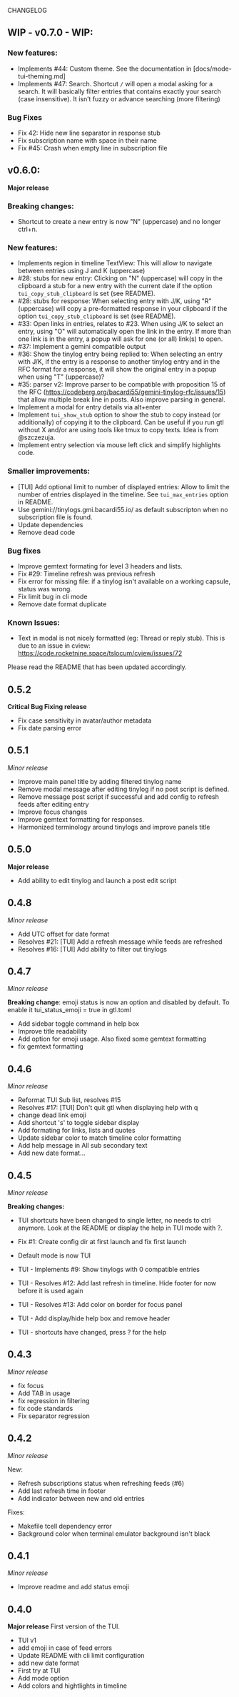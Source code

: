 CHANGELOG

## WIP - v0.7.0 - WIP:

### New features:
* Implements #44: Custom theme. See the documentation in [docs/mode-tui-theming.md]
* Implements #47: Search. Shortcut `/` will open a modal asking for a search. It will basically filter entries that contains exactly your search (case insensitive). It isn’t fuzzy or advance searching (more filtering)

### Bug Fixes
* Fix 42: Hide new line separator in response stub
* Fix subscription name with space in their name
* Fix #45: Crash when empty line in subscription file

## v0.6.0:

**Major release**

### Breaking changes:
* Shortcut to create a new entry is now "N" (uppercase) and no longer ctrl+n.

### New features:
* Implements region in timeline TextView: This will allow to navigate between entries using J and K (uppercase)
* #28: stubs for new entry: Clicking on "N" (uppercase) will copy in the clipboard a stub for a new entry with the current date if the option `tui_copy_stub_clipboard` is set (see README).
* #28: stubs for response: When selecting entry with J/K, using "R" (uppercase) will copy a pre-formatted response in your clipboard if the option `tui_copy_stub_clipboard` is set (see README).
* #33: Open links in entries, relates to #23. When using J/K to select an entry, using "O" will automatically open the link in the entry. If more than one link is in the entry, a popup will ask for one (or all) link(s) to open.
* #37: Implement a gemini compatible output
* #36: Show the tinylog entry being replied to: When selecting an entry with J/K, if the entry is a response to another tinylog entry and in the RFC format for a response, it will show the original entry in a popup when using "T" (uppercase)?
* #35: parser v2: Improve parser to be compatible with proposition 15 of the RFC (https://codeberg.org/bacardi55/gemini-tinylog-rfc/issues/15) that allow multiple break line in posts. Also improve parsing in general.
* Implement a modal for entry details via alt+enter
* Implement `tui_show_stub` option to show the stub to copy instead (or additionally) of copying it to the clipboard. Can be useful if you run gtl without X and/or are using tools like tmux to copy texts. Idea is from @szczezuja.
* Implement entry selection via mouse left click and simplify highlights code.

### Smaller improvements:
* [TUI] Add optional limit to number of displayed entries: Allow to limit the number of entries displayed in the timeline. See `tui_max_entries` option in README.
* Use gemini://tinylogs.gmi.bacardi55.io/ as default subscripton when no subscription file is found.
* Update dependencies
* Remove dead code

### Bug fixes
* Improve gemtext formating for level 3 headers and lists.
* Fix #29: Timeline refresh was previous refresh
* Fix error for missing file: if a tinylog isn't available on a working capsule, status was wrong.
* Fix limit bug in cli mode
* Remove date format duplicate

### Known Issues:
* Text in modal is not nicely formatted (eg: Thread or reply stub). This is due to an issue in cview: https://code.rocketnine.space/tslocum/cview/issues/72

Please read the README that has been updated accordingly.

## 0.5.2

**Critical Bug Fixing release**

* Fix case sensitivity in avatar/author metadata
* Fix date parsing error

## 0.5.1

*Minor release*

* Improve main panel title by adding filtered tinylog name
* Remove modal message after editing tinylog if no post script is defined.
* Remove message post script if successful and add config to refresh feeds after editing entry
* Improve focus changes
* Improve gemtext formatting for responses.
* Harmonized terminology around tinylogs and improve panels title

## 0.5.0

**Major release**

* Add ability to edit tinylog and launch a post edit script

## 0.4.8

*Minor release*

* Add UTC offset for date format
* Resolves #21: [TUI] Add a refresh message while feeds are refreshed
* Resolves #16: [TUI] Add ability to filter out tinylogs

## 0.4.7

*Minor release*

**Breaking change**: emoji status is now an option and disabled by default.
To enable it tui_status_emoji = true in gtl.toml

* Add sidebar toggle command in help box
* Improve title readability
* Add option for emoji usage. Also fixed some gemtext formatting
* fix gemtext formatting

## 0.4.6

*Minor release*

* Reformat TUI Sub list, resolves #15
* Resolves #17: [TUI] Don't quit gtl when displaying help with q
* change dead link emoji
* Add shortcut 's' to toggle sidebar display
* Add formating for links, lists and quotes
* Update sidebar color to match timeline color formatting
* Add help message in All sub secondary text
* Add new date format…

## 0.4.5

*Minor release*

**Breaking changes:**
* TUI shortcuts have been changed to single letter, no needs to ctrl anymore. Look at the README or display the help in TUI mode with ?.

* Fix #1: Create config dir at first launch and fix first launch
* Default mode is now TUI
* TUI - Implements #9: Show tinylogs with 0 compatible entries
* TUI - Resolves #12: Add last refresh in timeline. Hide footer for now before it is used again
* TUI - Resolves #13: Add color on border for focus panel
* TUI - Add display/hide help box and remove header
* TUI - shortcuts have changed, press ? for the help

## 0.4.3

*Minor release*

* fix focus
* Add TAB in usage
* fix regression in filtering
* fix code standards
* Fix separator regression

## 0.4.2

*Minor release*

New:
* Refresh subscriptions status when refreshing feeds (#6)
* Add last refresh time in footer
* Add indicator between new and old entries

Fixes:
* Makefile tcell dependency error
* Background color when terminal emulator background isn't black



## 0.4.1

*Minor release*

* Improve readme and add status emoji

## 0.4.0

**Major release**
First version of the TUI.

* TUI v1
* add emoji in case of feed errors
* Update README with cli limit configuration
* add new date format
* First try at TUI
* Add mode option
* Add colors and hightlights in timeline
